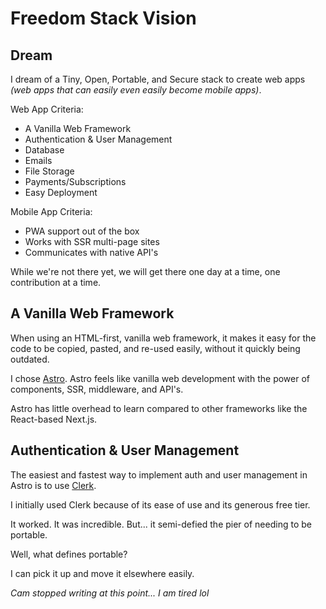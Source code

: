# Freedom Stack Vision

## Dream

I dream of a Tiny, Open, Portable, and Secure stack to create web apps _(web apps that can easily even easily become mobile apps)_.

Web App Criteria:

- A Vanilla Web Framework
- Authentication & User Management
- Database
- Emails
- File Storage
- Payments/Subscriptions
- Easy Deployment

Mobile App Criteria:

- PWA support out of the box
- Works with SSR multi-page sites
- Communicates with native API's

While we're not there yet, we will get there one day at a time, one contribution at a time.

## A Vanilla Web Framework

When using an HTML-first, vanilla web framework, it makes it easy for the code to be copied, pasted, and re-used easily, without it quickly being outdated.

I chose [Astro](https://astro.build). Astro feels like vanilla web development with the power of components, SSR, middleware, and API's.

Astro has little overhead to learn compared to other frameworks like the React-based Next.js.

## Authentication & User Management

The easiest and fastest way to implement auth and user management in Astro is to use [Clerk](https://clerk.com/).

I initially used Clerk because of its ease of use and its generous free tier.

It worked. It was incredible. But... it semi-defied the pier of needing to be portable.

Well, what defines portable?

I can pick it up and move it elsewhere easily.

_Cam stopped writing at this point... I am tired lol_
